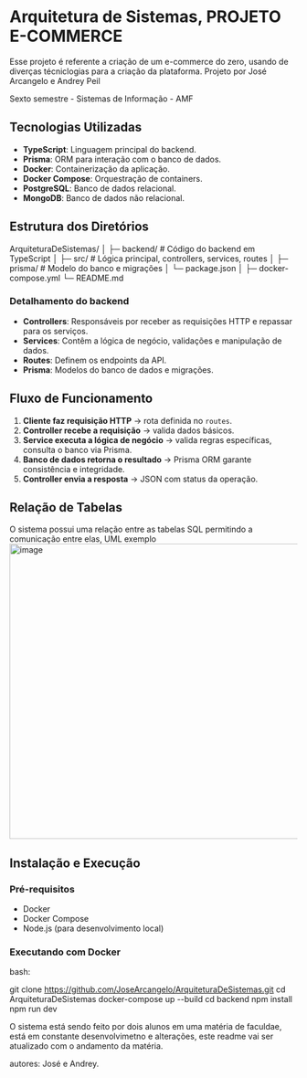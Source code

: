 # Arquitetura de Sistemas, PROJETO E-COMMERCE

Esse projeto é referente a criação de um e-commerce do zero, usando de diverças técniclogias para a criação da plataforma.
Projeto por José Arcangelo e Andrey Peil

Sexto semestre - Sistemas de Informação - AMF

##  Tecnologias Utilizadas

- **TypeScript**: Linguagem principal do backend.
- **Prisma**: ORM para interação com o banco de dados.
- **Docker**: Containerização da aplicação.
- **Docker Compose**: Orquestração de containers.
- **PostgreSQL**: Banco de dados relacional.
- **MongoDB**: Banco de dados não relacional.

## Estrutura dos Diretórios

ArquiteturaDeSistemas/
│
├─ backend/ # Código do backend em TypeScript
│ ├─ src/ # Lógica principal, controllers, services, routes
│ ├─ prisma/ # Modelo do banco e migrações
│ └─ package.json
│
├─ docker-compose.yml
└─ README.md

### Detalhamento do backend

- **Controllers**: Responsáveis por receber as requisições HTTP e repassar para os serviços.
- **Services**: Contêm a lógica de negócio, validações e manipulação de dados.
- **Routes**: Definem os endpoints da API.
- **Prisma**: Modelos do banco de dados e migrações.



##  Fluxo de Funcionamento

1. **Cliente faz requisição HTTP** → rota definida no `routes`.
2. **Controller recebe a requisição** → valida dados básicos.
3. **Service executa a lógica de negócio** → valida regras específicas, consulta o banco via Prisma.
4. **Banco de dados retorna o resultado** → Prisma ORM garante consistência e integridade.
5. **Controller envia a resposta** → JSON com status da operação.


## Relação de Tabelas

O sistema possui uma relação entre as tabelas SQL permitindo a comunicação entre elas, UML exemplo
<img width="761" height="517" alt="image" src="https://github.com/user-attachments/assets/98b90624-6ef3-4882-a4ed-4476b8f683ca" />

##  Instalação e Execução

### Pré-requisitos

- Docker
- Docker Compose
- Node.js (para desenvolvimento local)

### Executando com Docker

bash: 

git clone https://github.com/JoseArcangelo/ArquiteturaDeSistemas.git
cd ArquiteturaDeSistemas
docker-compose up --build
cd backend
npm install
npm run dev


O sistema está sendo feito por dois alunos em uma matéria de faculdae, está em constante desenvolvimetno e alterações, este readme vai ser atualizado com o andamento da matéria.

autores:
José e Andrey.
